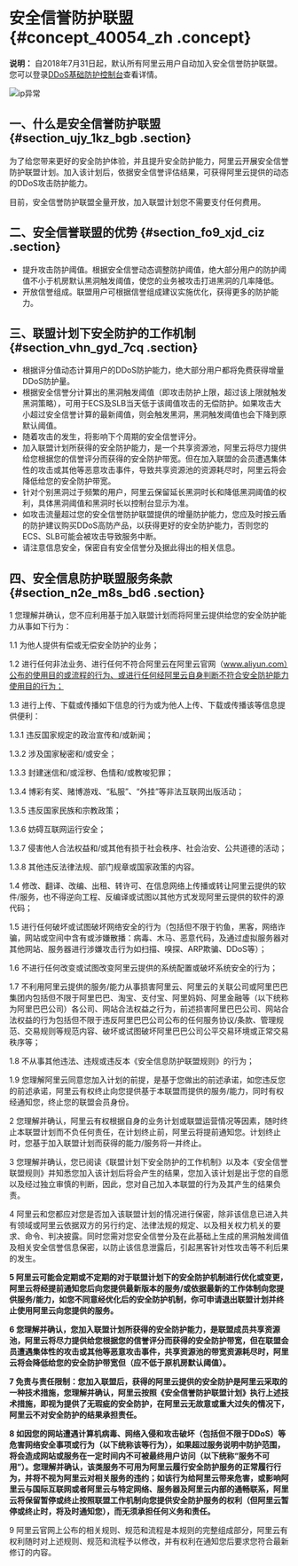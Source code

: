 # 安全信誉防护联盟 {#concept_40054_zh .concept}

**说明：** 自2018年7月31日起，默认所有阿里云用户自动加入安全信誉防护联盟。您可以登录[DDoS基础防护控制台](https://yundun.console.aliyun.com/?p=ddosnext)查看详情。

![ip异常](http://static-aliyun-doc.oss-cn-hangzhou.aliyuncs.com/assets/img/79448/156738896034189_zh-CN.png)

## 一、什么是安全信誉防护联盟 {#section_ujy_1kz_bgb .section}

为了给您带来更好的安全防护体验，并且提升安全防护能力，阿里云开展安全信誉防护联盟计划。加入该计划后，依据安全信誉评估结果，可获得阿里云提供的动态的DDoS攻击防护能力。

目前，安全信誉防护联盟全量开放，加入联盟计划您不需要支付任何费用。

## 二、安全信誉联盟的优势 {#section_fo9_xjd_ciz .section}

-   提升攻击防护阈值。根据安全信誉动态调整防护阈值，绝大部分用户的防护阈值不小于机房默认黑洞触发阈值，使您的业务被攻击打进黑洞的几率降低。
-   开放信誉组成。联盟用户可根据信誉组成建议实施优化，获得更多的防护能力。

## 三、联盟计划下安全防护的工作机制 {#section_vhn_gyd_7cq .section}

-   根据评分值动态计算用户的DDoS防护能力，绝大部分用户都将免费获得增量DDoS防护量。
-   根据安全信誉分计算出的黑洞触发阈值（即攻击防护上限，超过该上限就触发黑洞策略），可用于ECS及SLB当天低于该阈值攻击的无偿防护。如果攻击大小超过安全信誉计算的最新阈值，则会触发黑洞，黑洞触发阈值也会下降到原默认阈值。
-   随着攻击的发生，将影响下个周期的安全信誉评分。
-   加入联盟计划所获得的安全防护能力，是一个共享资源池，阿里云将尽力提供给您根据您的信誉评分而获得的安全防护带宽。但在加入联盟的会员遭遇集体性的攻击或其他等恶意攻击事件，导致共享资源池的资源耗尽时，阿里云将会降低给您的安全防护带宽。
-   针对个别黑洞过于频繁的用户，阿里云保留延长黑洞时长和降低黑洞阈值的权利，具体黑洞阈值和黑洞时长以控制台显示为准。
-   如攻击流量超过您的安全信誉防护联盟提供的增量防护能力，您应及时按云盾的防护建议购买DDoS高防产品，以获得更好的安全防护能力，否则您的ECS、SLB可能会被攻击导致服务中断。
-   请注意信息安全，保密自有安全信誉分及据此得出的相关信息。

## 四、安全信息防护联盟服务条款 {#section_n2e_m8s_bd6 .section}

1 您理解并确认，您不应利用基于加入联盟计划而将阿里云提供给您的安全防护能力从事如下行为：

1.1 为他人提供有偿或无偿安全防护的业务；

1.2 进行任何非法业务、进行任何不符合阿里云在阿里云官网（www.aliyun.com）公布的使用目的或流程的行为、或进行任何经阿里云自身判断不符合安全防护能力使用目的行为；

1.3 进行上传、下载或传播如下信息的行为或为他人上传、下载或传播该等信息提供便利：

1.3.1 违反国家规定的政治宣传和/或新闻；

1.3.2 涉及国家秘密和/或安全；

1.3.3 封建迷信和/或淫秽、色情和/或教唆犯罪；

1.3.4 博彩有奖、赌博游戏、“私服”、“外挂”等非法互联网出版活动；

1.3.5 违反国家民族和宗教政策；

1.3.6 妨碍互联网运行安全；

1.3.7 侵害他人合法权益和/或其他有损于社会秩序、社会治安、公共道德的活动；

1.3.8 其他违反法律法规、部门规章或国家政策的内容。

1.4 修改、翻译、改编、出租、转许可、在信息网络上传播或转让阿里云提供的软件/服务，也不得逆向工程、反编译或试图以其他方式发现阿里云提供的软件的源代码；

1.5 进行任何破坏或试图破坏网络安全的行为（包括但不限于钓鱼，黑客，网络诈骗，网站或空间中含有或涉嫌散播：病毒、木马、恶意代码，及通过虚拟服务器对其他网站、服务器进行涉嫌攻击行为如扫描、嗅探、ARP欺骗、DDoS等）；

1.6 不进行任何改变或试图改变阿里云提供的系统配置或破坏系统安全的行为；

1.7 不利用阿里云提供的服务/能力从事损害阿里云、阿里云的关联公司或阿里巴巴集团内包括但不限于阿里巴巴、淘宝、支付宝、阿里妈妈、阿里金融等（以下统称为阿里巴巴公司）各公司、网站合法权益之行为，前述损害阿里巴巴公司、网站合法权益的行为包括但不限于违反阿里巴巴公司公布的任何服务协议/条款、管理规范、交易规则等规范内容、破坏或试图破坏阿里巴巴公司公平交易环境或正常交易秩序等；

1.8 不从事其他违法、违规或违反本《安全信息防护联盟规则》的行为；

1.9 您理解阿里云同意您加入计划的前提，是基于您做出的前述承诺，如您违反您的前述承诺，阿里云有权终止向您提供基于本联盟而提供的服务/能力，同时有权经通知您，终止您的联盟会员身份。

2 您理解并确认，阿里云有权根据自身的业务计划或联盟运营情况等因素，随时终止本联盟计划而不负任何责任，在计划终止前，阿里云将提前通知您。计划终止时，您基于加入联盟计划而获得的能力/服务将一并终止。

3 您理解并确认，您已阅读《联盟计划下安全防护的工作机制》以及本《安全信誉联盟规则》并知悉您加入该计划后将会产生的结果，您加入该计划是出于您的自愿以及经过独立审慎的判断，因此，您对自己加入本联盟的行为及其产生的结果负责。

4 阿里云和您都应对您是否加入该联盟计划的情况进行保密，除非该信息已进入共有领域或阿里云依据双方的另行约定、法律法规的规定、以及相关权力机关的要求、命令、判决披露。同时您需对您安全信誉分及在此基础上生成的黑洞触发阈值及相关安全信誉信息保密，以防止该信息泄露后，引起黑客针对性攻击等不利后果的发生。

**5 阿里云可能会定期或不定期的对于联盟计划下的安全防护机制进行优化或变更，阿里云将经提前通知您后向您提供最新版本的服务/或依据最新的工作体制向您提供服务/能力，如您不同意经优化后的安全防护机制，你可申请退出联盟计划并终止使用阿里云向您提供的服务。**

**6 您理解并确认，您加入联盟计划所获得的安全防护能力，是联盟成员共享资源池，阿里云将尽力提供给您根据您的信誉评分而获得的安全防护带宽，但在联盟会员遭遇集体性的攻击或其他等恶意攻击事件，共享资源池的带宽资源耗尽时，阿里云将会降低给您的安全防护带宽但（应不低于原机房默认阈值）。**

**7 免责与责任限制：您加入联盟后，获得的阿里云提供的安全防护是阿里云采取的一种技术措施，您理解并确认，阿里云按照《安全信誉防护联盟计划》执行上述技术措施，即视为提供了无瑕疵的安全防护，在阿里云无故意或重大过失的情况下，阿里云不对安全防护的结果承担责任。**

**8 如因您的网站遭遇计算机病毒、网络入侵和攻击破坏（包括但不限于DDoS）等危害网络安全事项或行为（以下统称该等行为），如果超过服务说明中防护范围，将会造成网站或服务在一定时间内不可被最终用户访问（以下统称“服务不可用”）。您理解并确认，该类服务不可用为阿里云履行安全防护服务的正常履行行为，并将不视为阿里云对相关服务的违约；如该行为给阿里云带来危害，或影响阿里云与国际互联网或者阿里云与特定网络、服务器及阿里云内部的通畅联系，阿里云将保留暂停或终止按照联盟工作机制向您提供安全防护服务的权利（但阿里云暂停或终止时，将及时通知您），而无须承担任何义务和责任。**

9 阿里云官网上公布的相关规则、规范和流程是本规则的完整组成部分，阿里云有权利随时对上述规则、规范和流程予以修改，并有权利在通知您后要求您符合最新修订的内容。

